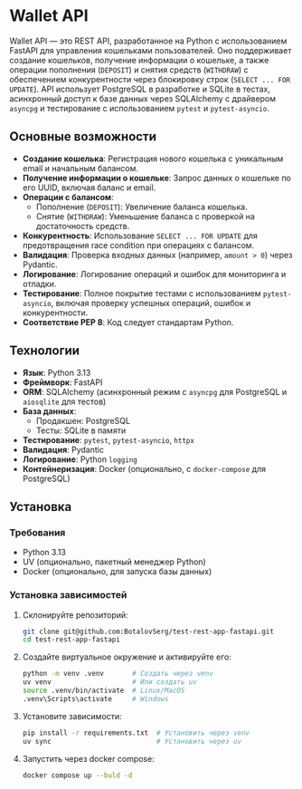 # Wallet API

Wallet API — это REST API, разработанное на Python с использованием FastAPI для управления кошельками пользователей. Оно поддерживает создание кошельков, получение информации о кошельке, а также операции пополнения (`DEPOSIT`) и снятия средств (`WITHDRAW`) с обеспечением конкурентности через блокировку строк (`SELECT ... FOR UPDATE`). API использует PostgreSQL в разработке и SQLite в тестах, асинхронный доступ к базе данных через SQLAlchemy с драйвером `asyncpg` и тестирование с использованием `pytest` и `pytest-asyncio`.

## Основные возможности

- **Создание кошелька**: Регистрация нового кошелька с уникальным email и начальным балансом.
- **Получение информации о кошельке**: Запрос данных о кошельке по его UUID, включая баланс и email.
- **Операции с балансом**:
  - Пополнение (`DEPOSIT`): Увеличение баланса кошелька.
  - Снятие (`WITHDRAW`): Уменьшение баланса с проверкой на достаточность средств.
- **Конкурентность**: Использование `SELECT ... FOR UPDATE` для предотвращения race condition при операциях с балансом.
- **Валидация**: Проверка входных данных (например, `amount > 0`) через Pydantic.
- **Логирование**: Логирование операций и ошибок для мониторинга и отладки.
- **Тестирование**: Полное покрытие тестами с использованием `pytest-asyncio`, включая проверку успешных операций, ошибок и конкурентности.
- **Соответствие PEP 8**: Код следует стандартам Python.

## Технологии

- **Язык**: Python 3.13
- **Фреймворк**: FastAPI
- **ORM**: SQLAlchemy (асинхронный режим с `asyncpg` для PostgreSQL и `aiosqlite` для тестов)
- **База данных**:
  - Продакшен: PostgreSQL
  - Тесты: SQLite в памяти
- **Тестирование**: `pytest`, `pytest-asyncio`, `httpx`
- **Валидация**: Pydantic
- **Логирование**: Python `logging`
- **Контейнеризация**: Docker (опционально, с `docker-compose` для PostgreSQL)

## Установка

### Требования

- Python 3.13
- UV (опционально, пакетный менеджер Python)
- Docker (опционально, для запуска базы данных)

### Установка зависимостей

1. Склонируйте репозиторий:

   ```bash
   git clone git@github.com:BotalovSerg/test-rest-app-fastapi.git
   cd test-rest-app-fastapi
   ```

2. Создайте виртуальное окружение и активируйте его:

   ```bash
   python -m venv .venv       # Создать через venv
   uv venv                    # Или создать uv
   source .venv/bin/activate  # Linux/MacOS
   .venv\Scripts\activate     # Windows
   ```

3. Установите зависимости:

   ```bash
   pip install -r requirements.txt  # Установить через venv
   uv sync                          # Установить через uv
   ```

4. Запустить через docker compose:

    ```bash
    docker compose up --buld -d
    ```
